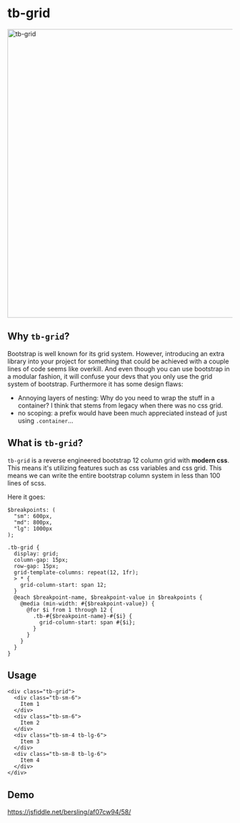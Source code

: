 # tb-grid

<img width="647" alt="tb-grid" src="https://user-images.githubusercontent.com/10352805/116449358-6205c380-a85a-11eb-97f0-c4921824f0f9.png">


## Why `tb-grid`?

Bootstrap is well known for its grid system. However, introducing an extra library into your project for something that could be achieved with a couple lines of code seems like overkill. And even though you can use bootstrap in a modular fashion, it will confuse your devs that you only use the grid system of bootstrap. Furthermore it has some design flaws:
- Annoying layers of nesting: Why do you need to wrap the stuff in a container? I think that stems from legacy when there was no css grid.
- no scoping: a prefix would have been much appreciated instead of just using `.container`...

## What is `tb-grid`?

`tb-grid` is a reverse engineered bootstrap 12 column grid with **modern css**. This means it's utilizing features such as css variables and css grid. This means we can write the entire bootstrap column system in less than 100 lines of scss.

Here it goes:

```
$breakpoints: (
  "sm": 600px,
  "md": 800px,
  "lg": 1000px
);

.tb-grid {
  display: grid;
  column-gap: 15px;
  row-gap: 15px;
  grid-template-columns: repeat(12, 1fr);
  > * {
    grid-column-start: span 12;
  }
  @each $breakpoint-name, $breakpoint-value in $breakpoints {
    @media (min-width: #{$breakpoint-value}) {
      @for $i from 1 through 12 {
        .tb-#{$breakpoint-name}-#{$i} {
          grid-column-start: span #{$i};
        }
      }
    }
  }
}
```

## Usage
```
<div class="tb-grid">
  <div class="tb-sm-6">
    Item 1
  </div>
  <div class="tb-sm-6">
    Item 2
  </div>
  <div class="tb-sm-4 tb-lg-6">
    Item 3
  </div>
  <div class="tb-sm-8 tb-lg-6">
    Item 4
  </div>
</div>
```

## Demo
https://jsfiddle.net/bersling/af07cw94/58/

